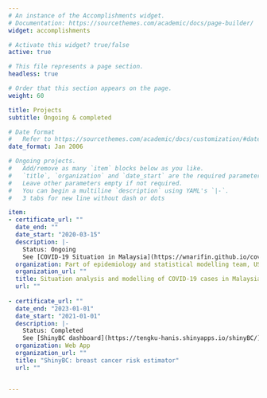 ```yaml
---
# An instance of the Accomplishments widget.
# Documentation: https://sourcethemes.com/academic/docs/page-builder/
widget: accomplishments

# Activate this widget? true/false
active: true

# This file represents a page section.
headless: true

# Order that this section appears on the page.
weight: 60

title: Projects
subtitle: Ongoing & completed

# Date format
#   Refer to https://sourcethemes.com/academic/docs/customization/#date-format
date_format: Jan 2006

# Ongoing projects.
#   Add/remove as many `item` blocks below as you like.
#   `title`, `organization` and `date_start` are the required parameters.
#   Leave other parameters empty if not required.
#   You can begin a multiline `description` using YAML's `|-`.
#   3 tabs for new line without dash or dots

item:
- certificate_url: ""
  date_end: ""
  date_start: "2020-03-15"
  description: |-
    Status: Ongoing     
    See [COVID-19 Situation in Malaysia](https://wnarifin.github.io/covid-19-malaysia/#data-and-our-team)
  organization: Part of epidemiology and statistical modelling team, USM
  organization_url: ""
  title: Situation analysis and modelling of COVID-19 cases in Malaysia
  url: ""
  
- certificate_url: ""
  date_end: "2023-01-01"
  date_start: "2021-01-01"
  description: |- 
    Status: Completed     
    See [ShinyBC dashboard](https://tengku-hanis.shinyapps.io/shinyBC/)
  organization: Web App
  organization_url: ""
  title: "ShinyBC: breast cancer risk estimator"
  url: ""


---
```

